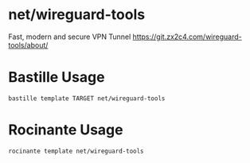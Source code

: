 # net/wireguard-tools
Fast, modern and secure VPN Tunnel
https://git.zx2c4.com/wireguard-tools/about/

# Bastille Usage
```shell
bastille template TARGET net/wireguard-tools
```

# Rocinante Usage
```shell
rocinante template net/wireguard-tools
```
